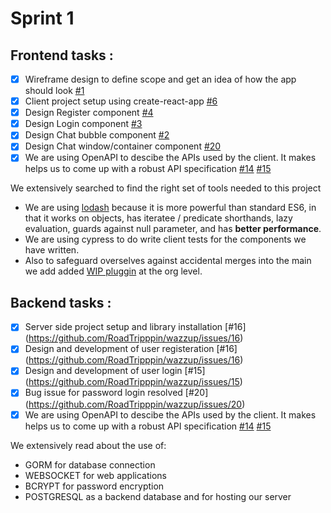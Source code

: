 # Sprint 1

## Frontend tasks :
- [x] Wireframe design to define scope and get an idea of how the app should look [#1](https://github.com/RoadTripppin/wazzup-client/issues/1)
- [x] Client project setup using create-react-app [#6](https://github.com/RoadTripppin/wazzup-client/issues/6)
- [x] Design Register component [#4](https://github.com/RoadTripppin/wazzup-client/issues/4)
- [x] Design Login component [#3](https://github.com/RoadTripppin/wazzup-client/issues/3)
- [x] Design Chat bubble component [#2](https://github.com/RoadTripppin/wazzup-client/issues/2)
- [x] Design Chat window/container component [#20](https://github.com/RoadTripppin/wazzup-client/issues/20)
- [x] We are using OpenAPI to descibe the APIs used by the client. It makes helps us to come up with a robust API specification [#14](https://github.com/RoadTripppin/wazzup-client/issues/14) [#15](https://github.com/RoadTripppin/wazzup-client/pull/15)

We extensively searched to find the right set of tools needed to this project 
- We are using [lodash](https://lodash.com/) because it is more powerful than standard ES6, in that it works on objects, has iteratee / predicate shorthands, lazy evaluation, guards against null parameter, and has **better performance**. 
- We are using cypress to do write client tests for the components we have written.
- Also to safeguard overselves against accidental merges into the main we add added [WIP pluggin](https://github.com/apps/wip) at the org level. 


## Backend tasks :
- [x] Server side project setup and library installation [#16] (https://github.com/RoadTripppin/wazzup/issues/16)
- [x] Design and development of user registeration [#16] (https://github.com/RoadTripppin/wazzup/issues/16)
- [x] Design and development of user login [#15] (https://github.com/RoadTripppin/wazzup/issues/15)
- [x] Bug issue for password login resolved [#20] (https://github.com/RoadTripppin/wazzup/issues/20)
- [x] We are using OpenAPI to descibe the APIs used by the client. It makes helps us to come up with a robust API specification [#14](https://github.com/RoadTripppin/wazzup-client/issues/14) [#15](https://github.com/RoadTripppin/wazzup-client/pull/15)

We extensively read about the use of:
- GORM for database connection
- WEBSOCKET for web applications
- BCRYPT for password encryption
- POSTGRESQL as a backend database and for hosting our server
